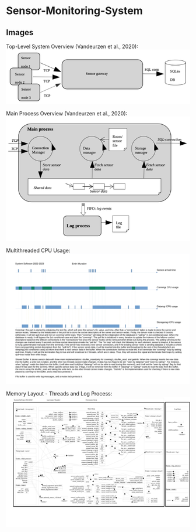 # Sensor-Monitoring-System

## Images
Top-Level System Overview (Vandeurzen et al., 2020):
![Top-Level System Overview](https://github.com/eminmuradov10/Sensor-Monitoring-System/blob/main/Overview_and_Paper_Assignments/Top_Level_System_Overview.png)

Main Process Overview (Vandeurzen et al., 2020):
![Main Process Overview](https://github.com/eminmuradov10/Sensor-Monitoring-System/blob/main/Overview_and_Paper_Assignments/Main_Process_Overview.png)

Multithreaded CPU Usage:
![Multithreaded CPU Usage](https://github.com/eminmuradov10/Sensor-Monitoring-System/blob/main/Overview_and_Paper_Assignments/CPU_usage_Sys_Software.png)

Memory Layout - Threads and Log Process:
![Memory Layout of Threads](https://github.com/eminmuradov10/Sensor-Monitoring-System/blob/main/Overview_and_Paper_Assignments/Memory_Layout_Sys_Software.png)
